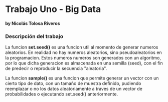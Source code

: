 # Trabajo Uno - Big Data
#### by Nicolás Tolosa Riveros

### Descripción del trabajo

La funcion **set.seed()** es una funcion util al momento de generar numeros aleatorios. En realidad no hay numeros aleatorios, sino pseudoaleatorios en la programacion. Estos numeros numeros son generados con un algoritmo, por lo que dicha generacion es almacenada en una semilla (seed), con el fin de predecir o reproducir la secuencia "aleatoria".

La funcion **sample()** es una funcion que permite generar un vector con un cierto tipo de dato, con un tamaño de muestra definido, pudiendo reemplazar o no los datos aleatoriamente a traves de un vector de probabilidades o ejecutando set.seed() anteriormente.
